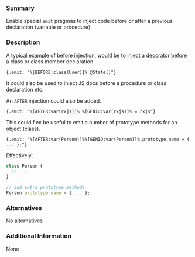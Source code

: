 ### Summary

Enable special `emit` pragmas to inject code before or after a previous declaration (variable or procedure)

### Description

A typical example of before injection, would be to inject a decorator before a class or class member declaration.

`{.emit: "%[BEFORE:class(User)]% @State()"}`

It could also be used to inject JS docs before a procedure or class declaration etc.

An `AFTER` injection could also be added. 

`{.emit: "%[AFTER:var(rxjs)]% %[GENID:var(rxjs)]% = rxjs"}`

This could f.ex be useful to emit a number of prototype methods for an object (class).

`{.emit: "%[AFTER:var(Person)]%%[GENID:var(Person)]%.prototype.name = { ... };"}`

Effectively:

```js
class Person {
  // ...
}

// add extra prototype methods
Person.prototype.name = { ... };
```

### Alternatives

No alternatives

### Additional Information

None